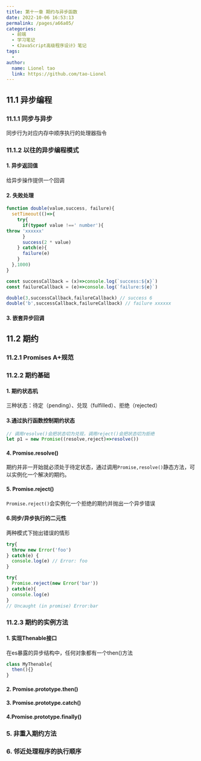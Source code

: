 ```yaml
---
title: 第十一章 期约与异步函数
date: 2022-10-06 16:53:13
permalink: /pages/a66a05/
categories:
  - 前端
  - 学习笔记
  - 《JavaScript高级程序设计》笔记
tags:
  - 
author: 
  name: Lionel tao
  link: https://github.com/tao-Lionel
---
```


## 11.1 异步编程

### 11.1.1 同步与异步

同步行为对应内存中顺序执行的处理器指令

### 11.1.2 以往的异步编程模式

#### 1. 异步返回值

给异步操作提供一个回调

#### 2. 失败处理

```js
function double(value,success, failure){
  setTimeout(()=>{
    try{
      if(typeof value !==' number'){
throw 'xxxxxx'
      }
      success(2 * value)
    } catch(e){
      failure(e)
    }
  },1000)
}

const successCallback = (x)=>console.log(`success:${x}`)
const failureCallback = (e)=>console.log(`failure:${e}`)

double(3,successCallback,failureCallback) // success 6
double('b',successCallback,failureCallback) // failure xxxxxx
```

#### 3. 嵌套异步回调

## 11.2 期约

### 11.2.1 Promises A+规范

### 11.2.2 期约基础

#### 1. 期约状态机

三种状态：待定（pending）、兑现（fulfilled）、拒绝（rejected）

#### 3.通过执行函数控制期约状态

```js
// 调用resolve()会把状态切为兑现，调用reject()会把状态切为拒绝
let p1 = new Promise((resolve,reject)=>resolve())
```

#### 4. Promise.resolve()

  期约并非一开始就必须处于待定状态，通过调用`Promise,resolve()`静态方法，可以实例化一个解决的期约。

#### 5. Promise.reject()

`Promise.reject()`会实例化一个拒绝的期约并抛出一个异步错误

#### 6.同步/异步执行的二元性

两种模式下抛出错误的情形

```js
try{
  throw new Error('foo')
} catch(e) {
  console.log(e) // Error: foo
}

try{
  Promise.reject(new Error('bar'))
} catch(e){
  console.log(e)
}
// Uncaught (in promise) Error:bar
```

### 11.2.3 期约的实例方法

#### 1. 实现Thenable接口

在es暴露的异步结构中，任何对象都有一个then()方法

```js
class MyThenable{
  then(){}
}
```

#### 2. Promise.prototype.then()

#### 3. Promise.prototype.catch()

#### 4.Promise.prototype.finally()

### 5. 非重入期约方法

### 6. 邻近处理程序的执行顺序
